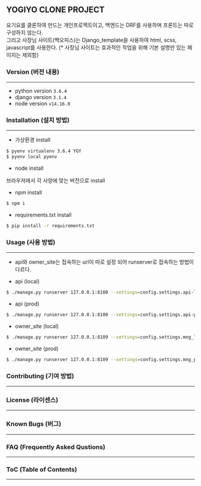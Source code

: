 ## YOGIYO CLONE PROJECT
요기요를 클론하여 만드는 개인프로젝트이고, 백엔드는 DRF를 사용하며 프론트는 따로 구성하지 않는다. <br> 
그리고 사장님 사이트(백오피스)는 Django_template을 사용하여 html, scss, javascript를 사용한다.
(* 사장님 사이트는 효과적인 작업을 위해 기본 설명만 있는 페이지는 제외함)

### Version (버전 내용)

-----
- python version `3.6.4`
- django version `3.1.4`
- node version `v14.16.0`

### Installation (설치 방법)

-----
- 가상환경 install
```bash
$ pyenv virtualenv 3.6.4 YGY
$ pyenv local pyenv
```

- node install

브라우저에서 각 사양에 맞는 버전으로 install  

- npm install
```bash
$ npm i
```

- requirements.txt install
```bash
$ pip install -r requirements.txt
```

### Usage (사용 방법)

-----

- api와 owner_site는 접속하는 url이 따로 설정 되어 runserver로 접속하는 방법이 다르다.

- api (local)
```bash
$ ./manage.py runserver 127.0.0.1:8100 --settings=config.settings.api-local
```

- api (prod)
```bash
$ ./manage.py runserver 127.0.0.1:8100 --settings=config.settings.api-prod
```

- owner_site (local)
```bash
$ ./manage.py runserver 127.0.0.1:8109 --settings=config.settings.mng_local
```

- owner_site (prod)
```bash
$ ./manage.py runserver 127.0.0.1:8109 --settings=config.settings.mng_prod
```

### Contributing (기여 방법)

-----

### License (라이센스)

-----

### Known Bugs (버그)

-----

### FAQ (Frequently Asked Qustions)

-----

### ToC (Table of Contents)

-----


